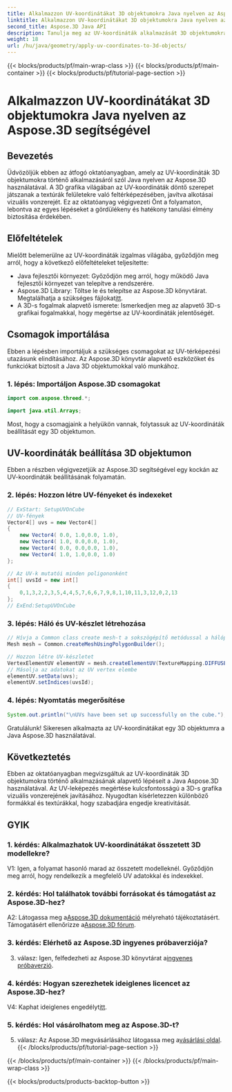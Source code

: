 ```yaml
---
title: Alkalmazzon UV-koordinátákat 3D objektumokra Java nyelven az Aspose.3D segítségével
linktitle: Alkalmazzon UV-koordinátákat 3D objektumokra Java nyelven az Aspose.3D segítségével
second_title: Aspose.3D Java API
description: Tanulja meg az UV-koordináták alkalmazását 3D objektumokra Java nyelven az Aspose.3D segítségével. Emelje fel grafikáját ezzel a lépésenkénti útmutatóval.
weight: 18
url: /hu/java/geometry/apply-uv-coordinates-to-3d-objects/
---
```


{{< blocks/products/pf/main-wrap-class >}}
{{< blocks/products/pf/main-container >}}
{{< blocks/products/pf/tutorial-page-section >}}

# Alkalmazzon UV-koordinátákat 3D objektumokra Java nyelven az Aspose.3D segítségével

## Bevezetés

Üdvözöljük ebben az átfogó oktatóanyagban, amely az UV-koordináták 3D objektumokra történő alkalmazásáról szól Java nyelven az Aspose.3D használatával. A 3D grafika világában az UV-koordináták döntő szerepet játszanak a textúrák felületekre való feltérképezésében, javítva alkotásai vizuális vonzerejét. Ez az oktatóanyag végigvezeti Önt a folyamaton, lebontva az egyes lépéseket a gördülékeny és hatékony tanulási élmény biztosítása érdekében.

## Előfeltételek

Mielőtt belemerülne az UV-koordináták izgalmas világába, győződjön meg arról, hogy a következő előfeltételeket teljesítette:

- Java fejlesztői környezet: Győződjön meg arról, hogy működő Java fejlesztői környezet van telepítve a rendszerére.
-  Aspose.3D Library: Töltse le és telepítse az Aspose.3D könyvtárat. Megtalálhatja a szükséges fájlokat[itt](https://releases.aspose.com/3d/java/).
- A 3D-s fogalmak alapvető ismerete: Ismerkedjen meg az alapvető 3D-s grafikai fogalmakkal, hogy megértse az UV-koordináták jelentőségét.

## Csomagok importálása

Ebben a lépésben importáljuk a szükséges csomagokat az UV-térképezési utazásunk elindításához. Az Aspose.3D könyvtár alapvető eszközöket és funkciókat biztosít a Java 3D objektumokkal való munkához.

### 1. lépés: Importáljon Aspose.3D csomagokat

```java
import com.aspose.threed.*;

import java.util.Arrays;
```

Most, hogy a csomagjaink a helyükön vannak, folytassuk az UV-koordináták beállítását egy 3D objektumon.

## UV-koordináták beállítása 3D objektumon

Ebben a részben végigvezetjük az Aspose.3D segítségével egy kockán az UV-koordináták beállításának folyamatán.

### 2. lépés: Hozzon létre UV-fényeket és indexeket

```java
// ExStart: SetupUVOnCube
// UV-fények
Vector4[] uvs = new Vector4[]
{
    new Vector4( 0.0, 1.0,0.0, 1.0),
    new Vector4( 1.0, 0.0,0.0, 1.0),
    new Vector4( 0.0, 0.0,0.0, 1.0),
    new Vector4( 1.0, 1.0,0.0, 1.0)
};

// Az UV-k mutatói minden poligononként
int[] uvsId = new int[]
{
    0,1,3,2,2,3,5,4,4,5,7,6,6,7,9,8,1,10,11,3,12,0,2,13
};
// ExEnd:SetupUVOnCube
```

### 3. lépés: Háló és UV-készlet létrehozása

```java
// Hívja a Common class create mesh-t a sokszögépítő metódussal a hálópéldány beállításához
Mesh mesh = Common.createMeshUsingPolygonBuilder();

// Hozzon létre UV-készletet
VertexElementUV elementUV = mesh.createElementUV(TextureMapping.DIFFUSE, MappingMode.POLYGON_VERTEX, ReferenceMode.INDEX_TO_DIRECT);
// Másolja az adatokat az UV vertex elembe
elementUV.setData(uvs);
elementUV.setIndices(uvsId);
```

### 4. lépés: Nyomtatás megerősítése

```java
System.out.println("\nUVs have been set up successfully on the cube.");
```

Gratulálunk! Sikeresen alkalmazta az UV-koordinátákat egy 3D objektumra a Java Aspose.3D használatával.

## Következtetés

Ebben az oktatóanyagban megvizsgáltuk az UV-koordináták 3D objektumokra történő alkalmazásának alapvető lépéseit a Java Aspose.3D használatával. Az UV-leképezés megértése kulcsfontosságú a 3D-s grafika vizuális vonzerejének javításához. Nyugodtan kísérletezzen különböző formákkal és textúrákkal, hogy szabadjára engedje kreativitását.

## GYIK

### 1. kérdés: Alkalmazhatok UV-koordinátákat összetett 3D modellekre?

V1: Igen, a folyamat hasonló marad az összetett modelleknél. Győződjön meg arról, hogy rendelkezik a megfelelő UV adatokkal és indexekkel.

### 2. kérdés: Hol találhatok további forrásokat és támogatást az Aspose.3D-hez?

 A2: Látogassa meg a[Aspose.3D dokumentáció](https://reference.aspose.com/3d/java/) mélyreható tájékoztatásért. Támogatásért ellenőrizze a[Aspose.3D fórum](https://forum.aspose.com/c/3d/18).

### 3. kérdés: Elérhető az Aspose.3D ingyenes próbaverziója?

 3. válasz: Igen, felfedezheti az Aspose.3D könyvtárat a[ingyenes próbaverzió](https://releases.aspose.com/).

### 4. kérdés: Hogyan szerezhetek ideiglenes licencet az Aspose.3D-hez?

 V4: Kaphat ideiglenes engedélyt[itt](https://purchase.aspose.com/temporary-license/).

### 5. kérdés: Hol vásárolhatom meg az Aspose.3D-t?

 5. válasz: Az Aspose.3D megvásárlásához látogassa meg a[vásárlási oldal](https://purchase.aspose.com/buy).
{{< /blocks/products/pf/tutorial-page-section >}}

{{< /blocks/products/pf/main-container >}}
{{< /blocks/products/pf/main-wrap-class >}}

{{< blocks/products/products-backtop-button >}}
